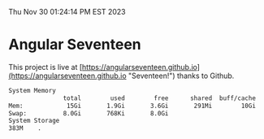 Thu Nov 30 01:24:14 PM EST 2023

# Angular Seventeen


This project is live at [https://angularseventeen.github.io](https://angularseventeen.github.io "Seventeen!") thanks to Github.

```bash
System Memory
               total        used        free      shared  buff/cache   available
Mem:            15Gi       1.9Gi       3.6Gi       291Mi        10Gi        13Gi
Swap:          8.0Gi       768Ki       8.0Gi
System Storage
383M	.
```
```bash

